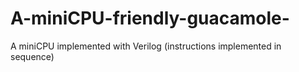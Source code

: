 # A-miniCPU-friendly-guacamole-
A miniCPU implemented with Verilog (instructions implemented in sequence)
